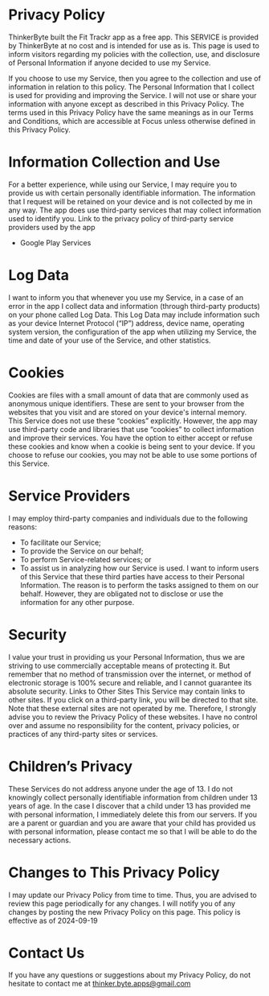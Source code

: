 # Privacy Policy 
ThinkerByte built the Fit Trackr app as a free app. This SERVICE is provided by ThinkerByte at no cost and is intended for use as is. 
This page is used to inform visitors regarding my policies with the collection, use, and disclosure of Personal Information if anyone decided to use my Service. 

If you choose to use my Service, then you agree to the collection and use of information in relation to this policy. The Personal Information that I collect is used for providing and improving the Service. I will not use or share your information with anyone except as described in this Privacy Policy. 
The terms used in this Privacy Policy have the same meanings as in our Terms and Conditions, which are accessible at Focus unless otherwise defined in this Privacy Policy. 

# Information Collection and Use
For a better experience, while using our Service, I may require you to provide us with certain personally identifiable information. The information that I request will be retained on your device and is not collected by me in any way. 
The app does use third-party services that may collect information used to identify you. 
Link to the privacy policy of third-party service providers used by the app 
- Google Play Services

# Log Data
I want to inform you that whenever you use my Service, in a case of an error in the app I collect data and information (through third-party products) on your phone called Log Data. This Log Data may include information such as your device Internet Protocol (“IP”) address, device name, operating system version, the configuration of the app when utilizing my Service, the time and date of your use of the Service, and other statistics. 

# Cookies
Cookies are files with a small amount of data that are commonly used as anonymous unique identifiers. These are sent to your browser from the websites that you visit and are stored on your device's internal memory. 
This Service does not use these “cookies” explicitly. However, the app may use third-party code and libraries that use “cookies” to collect information and improve their services. You have the option to either accept or refuse these cookies and know when a cookie is being sent to your device. If you choose to refuse our cookies, you may not be able to use some portions of this Service. 

# Service Providers
I may employ third-party companies and individuals due to the following reasons: 
- To facilitate our Service; 
- To provide the Service on our behalf; 
- To perform Service-related services; or 
- To assist us in analyzing how our Service is used.
I want to inform users of this Service that these third parties have access to their Personal Information. The reason is to perform the tasks assigned to them on our behalf. However, they are obligated not to disclose or use the information for any other purpose. 

# Security
I value your trust in providing us your Personal Information, thus we are striving to use commercially acceptable means of protecting it. But remember that no method of transmission over the internet, or method of electronic storage is 100% secure and reliable, and I cannot guarantee its absolute security. 
Links to Other Sites
This Service may contain links to other sites. If you click on a third-party link, you will be directed to that site. Note that these external sites are not operated by me. Therefore, I strongly advise you to review the Privacy Policy of these websites. I have no control over and assume no responsibility for the content, privacy policies, or practices of any third-party sites or services. 

# Children’s Privacy
These Services do not address anyone under the age of 13. I do not knowingly collect personally identifiable information from children under 13 years of age. In the case I discover that a child under 13 has provided me with personal information, I immediately delete this from our servers. If you are a parent or guardian and you are aware that your child has provided us with personal information, please contact me so that I will be able to do the necessary actions. 

# Changes to This Privacy Policy
I may update our Privacy Policy from time to time. Thus, you are advised to review this page periodically for any changes. I will notify you of any changes by posting the new Privacy Policy on this page. 
This policy is effective as of 2024-09-19

# Contact Us
If you have any questions or suggestions about my Privacy Policy, do not hesitate to contact me at thinker.byte.apps@gmail.com
